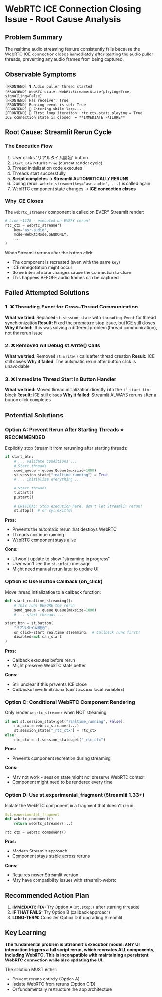# WebRTC ICE Connection Closing Issue - Root Cause Analysis

## Problem Summary

The realtime audio streaming feature consistently fails because the WebRTC ICE
connection closes immediately after starting the audio puller threads,
preventing any audio frames from being captured.

## Observable Symptoms

```
[FRONTEND] 🎙️ Audio puller thread started!
[FRONTEND] WebRTC state: WebRtcStreamerState(playing=True, signalling=False)
[FRONTEND] Has receiver: True
[FRONTEND] Running event is set: True
[FRONTEND] 🔄 Entering while loop...
[FRONTEND] 🔄 First loop iteration! rtc_ctx.state.playing = True
ICE connection state is closed  ← **IMMEDIATE FAILURE**
```

## Root Cause: Streamlit Rerun Cycle

### The Execution Flow

1. User clicks "リアルタイム開始" button
2. `start_btn` returns `True` (current render cycle)
3. Thread initialization code executes
4. Threads start successfully
5. **Script completes → Streamlit AUTOMATICALLY RERUNS**
6. During rerun: `webrtc_streamer(key="asr-audio", ...)` is called again
7. WebRTC component state changes → **ICE connection closes**

### Why ICE Closes

The `webrtc_streamer` component is called on EVERY Streamlit render:

```python
# Line ~1178 - executed on EVERY rerun!
rtc_ctx = webrtc_streamer(
    key="asr-audio",
    mode=WebRtcMode.SENDONLY,
    ...
)
```

When Streamlit reruns after the button click:

- The component is recreated (even with the same `key`)
- ICE renegotiation might occur
- Some internal state changes cause the connection to close
- This happens BEFORE audio frames can be captured

## Failed Attempted Solutions

### 1. ❌ Threading.Event for Cross-Thread Communication

**What we tried:** Replaced `st.session_state` with `threading.Event` for thread
synchronization **Result:** Fixed the premature stop issue, but ICE still closes
**Why it failed:** This was solving a different problem (thread communication),
not the rerun issue

### 2. ❌ Removed All Debug st.write() Calls

**What we tried:** Removed `st.write()` calls after thread creation **Result:**
ICE still closes **Why it failed:** The automatic rerun after button click is
unavoidable

### 3. ❌ Immediate Thread Start in Button Handler

**What we tried:** Moved thread initialization directly into the `if start_btn:`
block **Result:** ICE still closes **Why it failed:** Streamlit ALWAYS reruns
after a button click completes

## Potential Solutions

### Option A: Prevent Rerun After Starting Threads ⭐ RECOMMENDED

Explicitly stop Streamlit from rerunning after starting threads:

```python
if start_btn:
    # ... validate conditions ...
    # Start threads
    send_queue = queue.Queue(maxsize=1000)
    st.session_state["realtime_running"] = True
    # ... initialize everything ...

    # Start threads
    t.start()
    p.start()

    # CRITICAL: Stop execution here, don't let Streamlit rerun!
    st.stop()  # or sys.exit(0)
```

**Pros:**

- Prevents the automatic rerun that destroys WebRTC
- Threads continue running
- WebRTC component stays alive

**Cons:**

- UI won't update to show "streaming in progress"
- User won't see the `st.info()` message
- Might need manual rerun later to update UI

### Option B: Use Button Callback (on_click)

Move thread initialization to a callback function:

```python
def start_realtime_streaming():
    # This runs BEFORE the rerun
    send_queue = queue.Queue(maxsize=1000)
    # ... start threads ...

start_btn = st.button(
    "リアルタイム開始",
    on_click=start_realtime_streaming,  # Callback runs first!
    disabled=not can_start
)
```

**Pros:**

- Callback executes before rerun
- Might preserve WebRTC state better

**Cons:**

- Still unclear if this prevents ICE close
- Callbacks have limitations (can't access local variables)

### Option C: Conditional WebRTC Component Rendering

Only render `webrtc_streamer` when NOT streaming:

```python
if not st.session_state.get("realtime_running", False):
    rtc_ctx = webrtc_streamer(...)
    st.session_state["_rtc_ctx"] = rtc_ctx
else:
    rtc_ctx = st.session_state.get("_rtc_ctx")
```

**Pros:**

- Prevents component recreation during streaming

**Cons:**

- May not work - session state might not preserve WebRTC context
- Component might need to be rendered every time

### Option D: Use st.experimental_fragment (Streamlit 1.33+)

Isolate the WebRTC component in a fragment that doesn't rerun:

```python
@st.experimental_fragment
def webrtc_component():
    return webrtc_streamer(...)

rtc_ctx = webrtc_component()
```

**Pros:**

- Modern Streamlit approach
- Component stays stable across reruns

**Cons:**

- Requires newer Streamlit version
- May have compatibility issues with streamlit-webrtc

## Recommended Action Plan

1. **IMMEDIATE FIX:** Try Option A (`st.stop()` after starting threads)
2. **IF THAT FAILS:** Try Option B (callback approach)
3. **LONG-TERM:** Consider Option D if upgrading Streamlit

## Key Learning

**The fundamental problem is Streamlit's execution model: ANY UI interaction
triggers a full script rerun, which recreates ALL components, including WebRTC.
This is incompatible with maintaining a persistent WebRTC connection while also
updating the UI.**

The solution MUST either:

- Prevent reruns entirely (Option A)
- Isolate WebRTC from reruns (Option C/D)
- Or fundamentally restructure the app architecture
